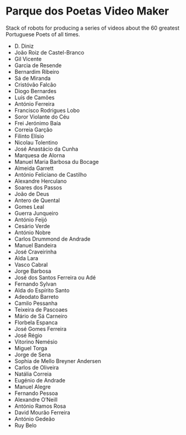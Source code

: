 # Parque dos Poetas Video Maker
Stack of robots for producing a series of videos about the 60 greatest Portuguese Poets of all times.

- D. Diniz
- João Roiz de Castel-Branco
- Gil Vicente
- Garcia de Resende
- Bernardim Ribeiro
- Sá de Miranda
- Cristóvão Falcão
- Diogo Bernardes
- Luís de Camões
- António Ferreira
- Francisco Rodrigues Lobo
- Soror Violante do Céu
- Frei Jerónimo Baía
- Correia Garção
- Filinto Elísio
- Nicolau Tolentino
- José Anastácio da Cunha
- Marquesa de Alorna
- Manuel Maria Barbosa du Bocage
- Almeida Garrett
- António Feliciano de Castilho
- Alexandre Herculano
- Soares dos Passos
- João de Deus
- Antero de Quental
- Gomes Leal
- Guerra Junqueiro
- António Feijó
- Cesário Verde
- António Nobre
- Carlos Drummond de Andrade
- Manuel Bandeira
- José Craveirinha
- Alda Lara
- Vasco Cabral
- Jorge Barbosa
- José dos Santos Ferreira ou Adé
- Fernando Sylvan
- Alda do Espírito Santo
- Adeodato Barreto
- Camilo Pessanha
- Teixeira de Pascoaes
- Mário de Sá Carneiro
- Florbela Espanca
- José Gomes Ferreira
- José Régio
- Vitorino Nemésio
- Miguel Torga
- Jorge de Sena
- Sophia de Mello Breyner Andersen
- Carlos de Oliveira
- Natália Correia
- Eugénio de Andrade
- Manuel Alegre
- Fernando Pessoa
- Alexandre O’Neill
- António Ramos Rosa
- David Mourão Ferreira
- António Gedeão
- Ruy Belo